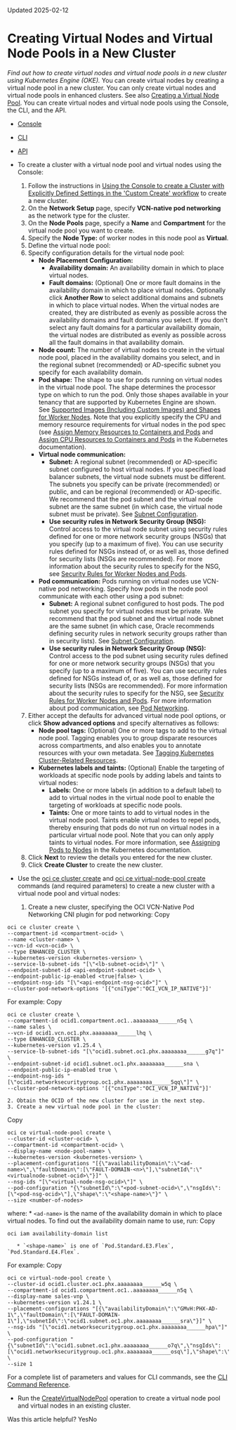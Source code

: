 Updated 2025-02-12
# Creating Virtual Nodes and Virtual Node Pools in a New Cluster
_Find out how to create virtual nodes and virtual node pools in a new cluster using Kubernetes Engine (OKE)._
You can create virtual nodes by creating a virtual node pool in a new cluster. You can only create virtual nodes and virtual node pools in enhanced clusters.
See also [Creating a Virtual Node Pool](https://docs.oracle.com/en-us/iaas/Content/ContEng/Tasks/create-virtual-node-pool.htm#create-virtual-node-pool "Find out how to create a virtual node pool using Kubernetes Engine \(OKE\).").
You can create virtual nodes and virtual node pools using the Console, the CLI, and the API.
  * [Console](https://docs.oracle.com/en-us/iaas/Content/ContEng/Tasks/contengcreatingvirtualnodes_topic.htm)
  * [CLI](https://docs.oracle.com/en-us/iaas/Content/ContEng/Tasks/contengcreatingvirtualnodes_topic.htm)
  * [API](https://docs.oracle.com/en-us/iaas/Content/ContEng/Tasks/contengcreatingvirtualnodes_topic.htm)


  * To create a cluster with a virtual node pool and virtual nodes using the Console:
    1. Follow the instructions in [Using the Console to create a Cluster with Explicitly Defined Settings in the 'Custom Create' workflow](https://docs.oracle.com/en-us/iaas/Content/ContEng/Tasks/contengcreatingclusterusingoke_topic-Using_the_Console_to_create_a_Custom_Cluster_with_Explicitly_Defined_Settings.htm#create-custom-cluster "Find out how to use the 'Custom Create' workflow to create a Kubernetes cluster with explicitly defined settings and existing network resources using Kubernetes Engine \(OKE\).") to create a new cluster.
    2. On the **Network Setup** page, specify **VCN-native pod networking** as the network type for the cluster.
    3. On the **Node Pools** page, specify a **Name** and **Compartment** for the virtual node pool you want to create.
    4. Specify the **Node Type:** of worker nodes in this node pool as **Virtual**.
    5. Define the virtual node pool:
      1. Specify configuration details for the virtual node pool:
         * **Node Placement Configuration:**
           * **Availability domain:** An availability domain in which to place virtual nodes.
           * **Fault domains:** (Optional) One or more fault domains in the availability domain in which to place virtual nodes.
Optionally click **Another Row** to select additional domains and subnets in which to place virtual nodes.
When the virtual nodes are created, they are distributed as evenly as possible across the availability domains and fault domains you select. If you don't select any fault domains for a particular availability domain, the virtual nodes are distributed as evenly as possible across all the fault domains in that availability domain.
         * **Node count:** The number of virtual nodes to create in the virtual node pool, placed in the availability domains you select, and in the regional subnet (recommended) or AD-specific subnet you specify for each availability domain. 
         * **Pod shape:** The shape to use for pods running on virtual nodes in the virtual node pool. The shape determines the processor type on which to run the pod.
Only those shapes available in your tenancy that are supported by Kubernetes Engine are shown. See [Supported Images (Including Custom Images) and Shapes for Worker Nodes](https://docs.oracle.com/en-us/iaas/Content/ContEng/Reference/contengimagesshapes.htm#Supported_Images_Including_Custom_Images_and_Shapes_for_Worker_Nodes "Find out about the images and shapes you can specify for worker nodes in clusters created by Kubernetes Engine \(OKE\).").
Note that you explicitly specify the CPU and memory resource requirements for virtual nodes in the pod spec (see [Assign Memory Resources to Containers and Pods](https://kubernetes.io/docs/tasks/configure-pod-container/assign-memory-resource/) and [Assign CPU Resources to Containers and Pods](https://kubernetes.io/docs/tasks/configure-pod-container/assign-cpu-resource/) in the Kubernetes documentation).
         * **Virtual node communication:**
           * **Subnet:** A regional subnet (recommended) or AD-specific subnet configured to host virtual nodes. If you specified load balancer subnets, the virtual node subnets must be different. The subnets you specify can be private (recommended) or public, and can be regional (recommended) or AD-specific. We recommend that the pod subnet and the virtual node subnet are the same subnet (in which case, the virtual node subnet must be private). See [Subnet Configuration](https://docs.oracle.com/en-us/iaas/Content/ContEng/Concepts/contengnetworkconfig.htm#subnetconfig). 
           * **Use security rules in Network Security Group (NSG):** Control access to the virtual node subnet using security rules defined for one or more network security groups (NSGs) that you specify (up to a maximum of five). You can use security rules defined for NSGs instead of, or as well as, those defined for security lists (NSGs are recommended). For more information about the security rules to specify for the NSG, see [Security Rules for Worker Nodes and Pods](https://docs.oracle.com/en-us/iaas/Content/ContEng/Concepts/contengpodnetworking_topic-OCI_CNI_plugin.htm#OCI_CNI_plugin__section_pods_security_rules).
         * **Pod communication:** Pods running on virtual nodes use VCN-native pod networking. Specify how pods in the node pool communicate with each other using a pod subnet: 
           * **Subnet:** A regional subnet configured to host pods. The pod subnet you specify for virtual nodes must be private. We recommend that the pod subnet and the virtual node subnet are the same subnet (in which case, Oracle recommends defining security rules in network security groups rather than in security lists). See [Subnet Configuration](https://docs.oracle.com/en-us/iaas/Content/ContEng/Concepts/contengnetworkconfig.htm#subnetconfig).
           * **Use security rules in Network Security Group (NSG):** Control access to the pod subnet using security rules defined for one or more network security groups (NSGs) that you specify (up to a maximum of five). You can use security rules defined for NSGs instead of, or as well as, those defined for security lists (NSGs are recommended). For more information about the security rules to specify for the NSG, see [Security Rules for Worker Nodes and Pods](https://docs.oracle.com/en-us/iaas/Content/ContEng/Concepts/contengpodnetworking_topic-OCI_CNI_plugin.htm#OCI_CNI_plugin__section_pods_security_rules).
For more information about pod communication, see [Pod Networking](https://docs.oracle.com/en-us/iaas/Content/ContEng/Concepts/contengpodnetworking.htm#podnetworking "Find out about communication to and from pods on worker nodes in clusters created using Kubernetes Engine \(OKE\).").
      2. Either accept the defaults for advanced virtual node pool options, or click **Show advanced options** and specify alternatives as follows:
         * **Node pool tags:** (Optional) One or more tags to add to the virtual node pool. Tagging enables you to group disparate resources across compartments, and also enables you to annotate resources with your own metadata. See [Tagging Kubernetes Cluster-Related Resources](https://docs.oracle.com/en-us/iaas/Content/ContEng/Tasks/contengtaggingclusterresources.htm#contengtaggingclusterresources "Find out about tagging cluster-related resources you create using Kubernetes Engine \(OKE\).").
         * **Kubernetes labels and taints:** (Optional) Enable the targeting of workloads at specific node pools by adding labels and taints to virtual nodes:
           * **Labels:** One or more labels (in addition to a default label) to add to virtual nodes in the virtual node pool to enable the targeting of workloads at specific node pools. 
           * **Taints:** One or more taints to add to virtual nodes in the virtual node pool. Taints enable virtual nodes to repel pods, thereby ensuring that pods do not run on virtual nodes in a particular virtual node pool. Note that you can only apply taints to virtual nodes.
For more information, see [Assigning Pods to Nodes](https://kubernetes.io/docs/concepts/scheduling-eviction/assign-pod-node/) in the Kubernetes documentation.
    6. Click **Next** to review the details you entered for the new cluster.
    7. Click **Create Cluster** to create the new cluster.
  * Use the [oci ce cluster create](https://docs.oracle.com/iaas/tools/oci-cli/latest/oci_cli_docs/cmdref/ce/cluster/create.html) and [oci ce virtual-node-pool create](https://docs.oracle.com/iaas/tools/oci-cli/latest/oci_cli_docs/cmdref/ce/virtual-node-pool/create.html) commands (and required parameters) to create a new cluster with a virtual node pool and virtual nodes:
    1. Create a new cluster, specifying the OCI VCN-Native Pod Networking CNI plugin for pod networking:
Copy
```
oci ce cluster create \
--compartment-id <compartment-ocid> \
--name <cluster-name> \
--vcn-id <vcn-ocid> \
--type ENHANCED_CLUSTER \
--kubernetes-version <kubernetes-version> \
--service-lb-subnet-ids "[\"<lb-subnet-ocid>\"]" \
--endpoint-subnet-id <api-endpoint-subnet-ocid> \
--endpoint-public-ip-enabled <true|false> \
--endpoint-nsg-ids "[\"<api-endpoint-nsg-ocid>"]" \
--cluster-pod-network-options '[{"cniType":"OCI_VCN_IP_NATIVE"}]'
```

For example:
Copy
```
oci ce cluster create \
--compartment-id ocid1.compartment.oc1..aaaaaaaa______n5q \
--name sales \
--vcn-id ocid1.vcn.oc1.phx.aaaaaaaa______lhq \
--type ENHANCED_CLUSTER \
--kubernetes-version v1.25.4 \
--service-lb-subnet-ids "[\"ocid1.subnet.oc1.phx.aaaaaaaa______g7q"]" \
--endpoint-subnet-id ocid1.subnet.oc1.phx.aaaaaaaa______sna \
--endpoint-public-ip-enabled true \
--endpoint-nsg-ids "[\"ocid1.networksecuritygroup.oc1.phx.aaaaaaaa______5qq\"]" \
--cluster-pod-network-options '[{"cniType":"OCI_VCN_IP_NATIVE"}]'
```

    2. Obtain the OCID of the new cluster for use in the next step.
    3. Create a new virtual node pool in the cluster:
Copy
```
oci ce virtual-node-pool create \
--cluster-id <cluster-ocid> \
--compartment-id <compartment-ocid> \
--display-name <node-pool-name> \
--kubernetes-version <kubernetes-version> \
--placement-configurations "[{\"availabilityDomain\":\"<ad-name>\",\"faultDomain\":[\"FAULT-DOMAIN-<n>\"],\"subnetId\":\"<virtualnode-subnet-ocid>\"}]" \
--nsg-ids "[\"<virtual-node-nsg-ocid>\"]" \
--pod-configuration "{\"subnetId\":\"<pod-subnet-ocid>\",\"nsgIds\":[\"<pod-nsg-ocid>\"],\"shape\":\"<shape-name>\"}" \
--size <number-of-nodes>
```

where:
       * `<ad-name>` is the name of the availability domain in which to place virtual nodes. To find out the availability domain name to use, run:
Copy
```
oci iam availability-domain list
```

       * `<shape-name>` is one of `Pod.Standard.E3.Flex`, `Pod.Standard.E4.Flex`.
For example:
Copy
```
oci ce virtual-node-pool create \
--cluster-id ocid1.cluster.oc1.phx.aaaaaaaa______w5q \
--compartment-id ocid1.compartment.oc1..aaaaaaaa______n5q \
--display-name sales-vnp \
--kubernetes-version v1.24.1 \
--placement-configurations "[{\"availabilityDomain\":\"GMvH:PHX-AD-1\",\"faultDomain\":[\"FAULT-DOMAIN-1\"],\"subnetId\":\"ocid1.subnet.oc1.phx.aaaaaaaa______sra\"}]" \
--nsg-ids "[\"ocid1.networksecuritygroup.oc1.phx.aaaaaaaa______hpa\"]" \
--pod-configuration "{\"subnetId\":\"ocid1.subnet.oc1.phx.aaaaaaaa______o7q\",\"nsgIds\":[\"ocid1.networksecuritygroup.oc1.phx.aaaaaaaa______osq\"],\"shape\":\"Pod.Standard.E4.Flex\"}" \
--size 1
```

For a complete list of parameters and values for CLI commands, see the [CLI Command Reference](https://docs.oracle.com/iaas/tools/oci-cli/latest).
  * Run the [CreateVirtualNodePool](https://docs.oracle.com/iaas/api/#/en/containerengine/latest/VirtualNodePool/CreateVirtualNodePool) operation to create a virtual node pool and virtual nodes in an existing cluster.


Was this article helpful?
YesNo

